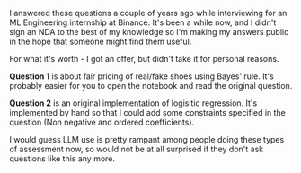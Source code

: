 I answered these questions a couple of years ago while interviewing for an ML Engineering internship at Binance. It's been a while now, and I didn't sign an NDA to the best of my knowledge so I'm making my answers public in the hope that someone might find them useful.

For what it's worth - I got an offer, but didn't take it for personal reasons.


**Question 1** is about fair pricing of real/fake shoes using Bayes' rule. It's probably easier for you to open the notebook and read the original question.

**Question 2** is an original implementation of logisitic regression. It's implemented by hand so that I could add some constraints specified in the question (Non negative and ordered coefficients).

I would guess LLM use is pretty rampant among people doing these types of assessment now, so would not be at all surprised if they don't ask questions like this any more.
